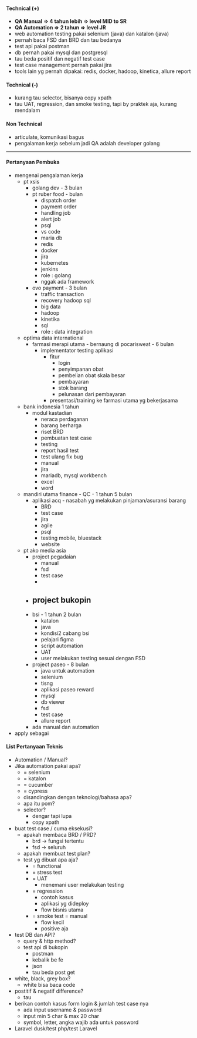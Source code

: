 #### Technical (+) 

- **QA Manual => 4 tahun lebih => level MID to SR**  
- **QA Automation => 2 tahun => level JR**
- web automation testing pakai selenium (java) dan katalon (java)
- pernah baca FSD dan BRD dan tau bedanya
- test api pakai postman
- db pernah pakai mysql dan postgresql
- tau beda positif dan negatif test case
- test case management pernah pakai jira
- tools lain yg pernah dipakai: redis, docker, hadoop, kinetica, allure report

#### Technical (-)  

- kurang tau selector, bisanya copy xpath
- tau UAT, regression, dan smoke testing, tapi by praktek aja, kurang mendalam

#### Non Technical  

- articulate, komunikasi bagus
- pengalaman kerja sebelum jadi QA adalah developer golang

---

#### Pertanyaan Pembuka

- mengenai pengalaman kerja  
	- pt xsis
		 - golang dev - 3 bulan
		 - pt ruber food - bulan
			 - dispatch order
			 - payment order
			 - handling job
			 - alert job
			 - psql
			 - vs code
			 - maria db
			 - redis
			 - docker
			 - jira
			 - kubernetes
			 - jenkins
			 - role : golang
			 - nggak ada framework
		 - ovo payment - 3 bulan
			 - traffic transaction
			 - recovery hadoop sql
			 - big data
			 - hadoop
			 - kinetika
			 - sql
			 - role : data integration
	 - optima data international
		 - farmasi merapi utama - bernaung di pocarisweat - 6 bulan
			 - implementator testing aplikasi
				 - fitur
					 - login
					 - penyimpanan obat
					 - pembelian obat skala besar
					 - pembayaran
					 - stok barang
					 - pelunasan dari pembayaran
				 - presentasi/training ke farmasi utama yg bekerjasama
	 - bank indonesia 1 tahun
		 - modul kastadian
			 - neraca perdaganan
			 - barang berharga
			 - riset BRD
			 - pembuatan test case
			 - testing
			 - report hasil test
			 - test ulang fix bug
			 - manual
			 - jira
			 - mariadb, mysql workbench
			 - excel
			 - word
	 - mandiri utama finance - QC - 1 tahun 5 bulan
		 - aplikasi acq - nasabah yg melakukan pinjaman/asuransi barang
			 - BRD
			 - test case
			 - jira
			 - agile
			 - psql
			 - testing mobile, bluestack
			 - website
	 - pt ako media asia
		 - project pegadaian
			 - manual
			 - fsd
			 - test case
			 - 
		 - project bukopin
			 - 
		 - bsi - 1 tahun 2 bulan
			 - katalon
			 - java
			 - kondisi2 cabang bsi
			 - pelajari figma
			 - script automation
			 - UAT
			 - user melakukan testing sesuai dengan FSD
		 - project paseo - 8 bulan
			 - java untuk automation
			 - selenium
			 - tisng
			 - aplikasi paseo reward
			 - mysql
			 - db viewer
			 - fsd
			 - test case
			 - allure report
		 - ada manual dan automation
- apply sebagai


#### List Pertanyaan Teknis

- Automation / Manual?  
- Jika automation pakai apa?
	- = selenium
	- = katalon
	- = cucumber
	- = cypress
	- disandingkan dengan teknologi/bahasa apa?
	- apa itu pom?
	- selector?
		- dengar tapi lupa
		- copy xpath
- buat test case / cuma eksekusi?
	- apakah membaca BRD / PRD?
		- brd -> fungsi tertentu
		- fsd -> seluruh
	- apakah membuat test plan?
	- test yg dibuat apa aja?
		- = functional
		- = stress test
		- = UAT
			- menemani user melakukan testing
		- = regression
			- contoh kasus
			- aplikasi yg dideploy
			- flow bisnis utama
		- = smoke test = manual
			- flow kecil
			- positive aja
- test DB dan API?
	- query & http method?
	- test api di bukopin
		- postman
		- kebalik be fe
		- json
		- tau beda post get
- white, black, grey box?
	- white bisa baca code
- postitif & negatif difference?
	- tau
- berikan contoh kasus form login & jumlah test case nya
	- ada input username & password
	- input min 5 char & max 20 char
	- symbol, letter, angka wajib ada untuk password
- Laravel dusk/test php/test Laravel
